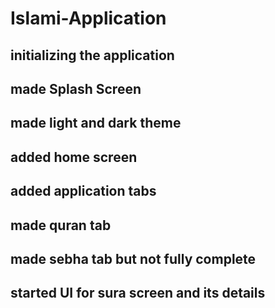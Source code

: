 # Islami-Application
## initializing the application
## made Splash Screen
## made light and dark theme
## added home screen
## added application tabs
## made quran tab
## made sebha tab but not fully complete
## started UI for sura screen and its details
